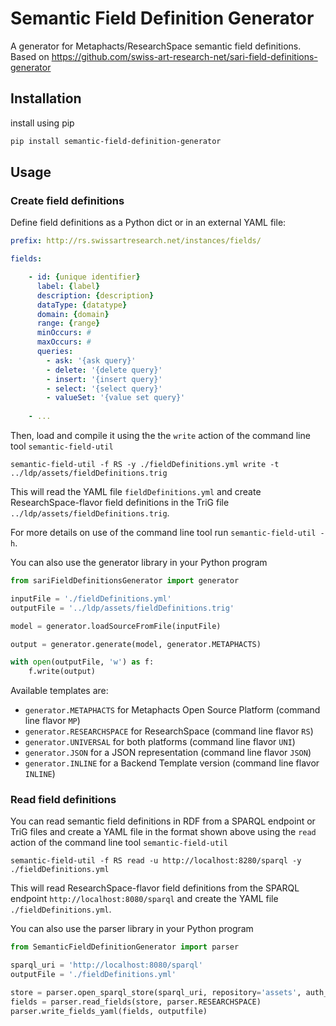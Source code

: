# Semantic Field Definition Generator

A generator for Metaphacts/ResearchSpace semantic field definitions. Based on https://github.com/swiss-art-research-net/sari-field-definitions-generator

## Installation

install using pip

```sh
pip install semantic-field-definition-generator
```

## Usage

### Create field definitions

Define field definitions as a Python dict or in an external YAML file:

```yaml
prefix: http://rs.swissartresearch.net/instances/fields/

fields:

    - id: {unique identifier}
      label: {label}
      description: {description}
      dataType: {datatype}
      domain: {domain}
      range: {range}
      minOccurs: #
      maxOccurs: #
      queries:
        - ask: '{ask query}'
        - delete: '{delete query}'
        - insert: '{insert query}'
        - select: '{select query}'
        - valueSet: '{value set query}'
          
    - ...
```

Then, load and compile it using the the `write` action of the command line tool `semantic-field-util`

```
semantic-field-util -f RS -y ./fieldDefinitions.yml write -t ../ldp/assets/fieldDefinitions.trig
```

This will read the YAML file `fieldDefinitions.yml` and create ResearchSpace-flavor field definitions in the TriG file `../ldp/assets/fieldDefinitions.trig`. 

For more details on use of the command line tool run `semantic-field-util -h`.

You can also use the generator library in your Python program

```python
from sariFieldDefinitionsGenerator import generator

inputFile = './fieldDefinitions.yml'
outputFile = '../ldp/assets/fieldDefinitions.trig'

model = generator.loadSourceFromFile(inputFile)

output = generator.generate(model, generator.METAPHACTS)

with open(outputFile, 'w') as f:
    f.write(output)
```

Available templates are:
- `generator.METAPHACTS` for Metaphacts Open Source Platform (command line flavor `MP`)
- `generator.RESEARCHSPACE` for ResearchSpace (command line flavor `RS`)
- `generator.UNIVERSAL` for both platforms (command line flavor `UNI`)
- `generator.JSON` for a JSON representation (command line flavor `JSON`)
- `generator.INLINE` for a Backend Template version (command line flavor `INLINE`)

### Read field definitions

You can read semantic field definitions in RDF from a SPARQL endpoint or TriG files and create a YAML file in the format shown above using the `read` action of the command line tool `semantic-field-util`

```
semantic-field-util -f RS read -u http://localhost:8280/sparql -y ./fieldDefinitions.yml
```

This will read ResearchSpace-flavor field definitions from the SPARQL endpoint `http://localhost:8080/sparql` and create the YAML file `./fieldDefinitions.yml`.

You can also use the parser library in your Python program

```python
from SemanticFieldDefinitionGenerator import parser

sparql_uri = 'http://localhost:8080/sparql'
outputFile = './fieldDefinitions.yml'

store = parser.open_sparql_store(sparql_uri, repository='assets', auth_user='admin', auth_pass='admin')
fields = parser.read_fields(store, parser.RESEARCHSPACE)
parser.write_fields_yaml(fields, outputfile)
```
